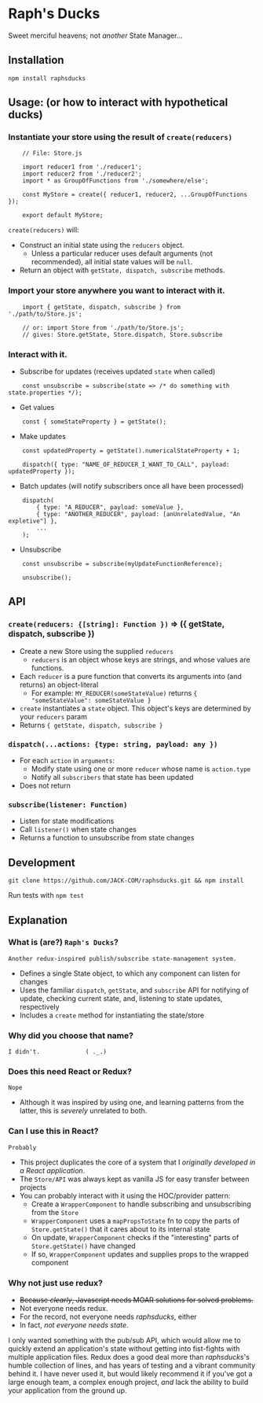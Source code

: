 # Raph's Ducks
Sweet merciful heavens; not _another_ State Manager...

## Installation
    npm install raphsducks

## Usage: (or how to interact with hypothetical ducks)
### Instantiate your store using the result of `create(reducers)`
```
    // File: Store.js

    import reducer1 from './reducer1';
    import reducer2 from './reducer2';
    import * as GroupOfFunctions from './somewhere/else';

    const MyStore = create({ reducer1, reducer2, ...GroupOfFunctions });
    
    export default MyStore;
```
`create(reducers)` will: 
* Construct an initial state using the `reducers` object. 
    * Unless a particular reducer uses default arguments (not recommended), all initial state values will be `null`. 
* Return an object with `getState, dispatch, subscribe` methods.

### Import your store anywhere you want to interact with it.
```
    import { getState, dispatch, subscribe } from './path/to/Store.js';
    
    // or: import Store from './path/to/Store.js';
    // gives: Store.getState, Store.dispatch, Store.subscribe 
```

### Interact with it.
* Subscribe for updates (receives updated `state` when called)
```
    const unsubscribe = subscribe(state => /* do something with state.properties */);
```

* Get values
```
    const { someStateProperty } = getState();
```
    
* Make updates
```
    const updatedProperty = getState().numericalStateProperty + 1;

    dispatch({ type: "NAME_OF_REDUCER_I_WANT_TO_CALL", payload: updatedProperty });
```

* Batch updates (will notify subscribers once all have been processed)
```
    dispatch(
        { type: "A_REDUCER", payload: someValue },
        { type: "ANOTHER_REDUCER", payload: [anUnrelatedValue, "An expletive"] },
        ...
    );
```

* Unsubscribe
```
    const unsubscribe = subscribe(myUpdateFunctionReference);

    unsubscribe();
```

## API
### `create(reducers: {[string]: Function })` => ({ getState, dispatch, subscribe })
* Create a new Store using the supplied `reducers`
    * `reducers` is an object whose keys are strings, and whose values are functions.
* Each `reducer` is a pure function that converts its arguments into (and returns) an object-literal
    * For example: `MY_REDUCER(someStateValue)` returns `{ "someStateValue": someStateValue }`
* `create` instantiates a `state` object. This object's keys are determined by your `reducers` param
* Returns `{ getState, dispatch, subscribe }`

### `dispatch(...actions: {type: string, payload: any })`
* For each `action` in `arguments`:
    * Modify state using one or more `reducer` whose name is `action.type`
    * Notify all `subscribers` that state has been updated
* Does not return

### `subscribe(listener: Function)`
* Listen for state modifications
* Call `listener()` when state changes
* Returns a function to unsubscribe from state changes


## Development
    git clone https://github.com/JACK-COM/raphsducks.git && npm install 

Run tests with `npm test`


## Explanation 
### What is (are?) `Raph's Ducks`?
    Another redux-inspired publish/subscribe state-management system. 
* Defines a single State object, to which any component can listen for changes
* Uses the familiar `dispatch`, `getState`, and `subscribe` API for notifying of update, checking current state, and, listening to state updates, respectively
* Includes a `create` method for instantiating the state/store

### Why did you choose that name?
    I didn't.             ( ._.)


### Does this need React or Redux?
    Nope
* Although it was inspired by using one, and learning patterns from the latter, this is _severely_ unrelated to both. 

### Can I use this in React?
    Probably
* This project duplicates the core of a system that I _originally developed in a React application_. 
* The `Store/API` was always kept as vanilla JS for easy transfer between projects
* You can probably interact with it using the HOC/provider pattern:
    * Create a `WrapperComponent` to handle subscribing and unsubscribing from the `Store`
    * `WrapperComponent` uses a `mapPropsToState` fn to copy the parts of `Store.getState()` that it cares about to its internal state
    * On update, `WrapperComponent` checks if the "interesting" parts of `Store.getState()` have changed
    * If so, `WrapperComponent` updates and supplies props to the wrapped component

### Why not just use redux?
* ~~Because _clearly_, Javascript needs MOAR solutions for solved problems.~~
* Not everyone needs redux. 
* For the record, not everyone needs _raphsducks_, either
* In fact, _not everyone needs state_. 

I only wanted something with the pub/sub API, which would allow me to quickly extend an application's state without getting into fist-fights with multiple application files. Redux does a good deal more than _raphsducks_'s humble collection of lines, and has years of testing and a vibrant community behind it. I have never used it, but would likely recommend it if you've got a large enough team, a complex enough project, _and_ lack the ability to build your application from the ground up.

